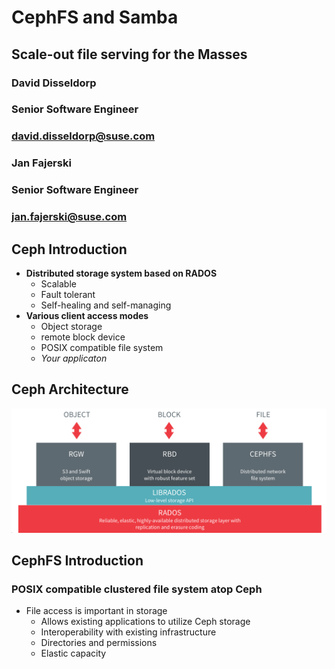 <!-- .slide: data-state="cover" id="intro-cover" data-timing="20" data-menu-title="Introduction" -->
<div class="title">
    <h1>CephFS and Samba</h1>
    <h2>Scale-out file serving for the Masses</h2>
</div>

<div class="row presenters">
    <div class="presenter presenter-1">
        <h3 class="name">David Disseldorp</h3>
        <h3 class="job-title">Senior Software Engineer</h3>
        <h3 class="email"><a href="mailto:david.disseldorp@suse.com">david.disseldorp@suse.com</a></h3>
    </div>
    <div class="presenter presenter-2">
        <h3 class="name">Jan Fajerski</h3>
        <h3 class="job-title">Senior Software Engineer</h3>
        <h3 class="email"><a href="mailto:jan.fajerski@suse.com">jan.fajerski@suse.com</a></h3>
    </div>
</div>


<!-- .slide: data-state="normal" id="intro-ceph" data-menu-title="Ceph Introduction" -->
## Ceph Introduction
* **Distributed storage system based on RADOS**
  * Scalable
  * Fault tolerant
  * Self-healing and self-managing
* **Various client access modes**
  * Object storage
  * remote block device
  * POSIX compatible file system
  * _Your applicaton_


<!-- .slide: data-state="normal" id="intro-arch" data-menu-title="Ceph Introduction" -->
## Ceph Architecture
<img alt="Ceph Architecture" src="images/ceph-architecture.png"/>


<!-- .slide: data-state="normal" id="intro-arch" data-menu-title="Ceph Introduction" -->
## CephFS Introduction

<h3>
POSIX compatible clustered file system atop Ceph
</h3>

* File access is important in storage
  * Allows existing applications to utilize Ceph storage
  * Interoperability with existing infrastructure
  * Directories and permissions
  * Elastic capacity

